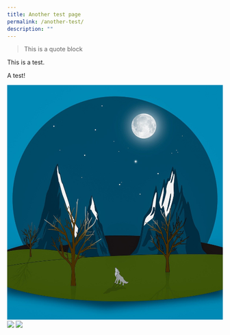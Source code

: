 ```yaml
---
title: Another test page
permalink: /another-test/
description: ""
---
```

> This is a quote block

This is a test.

A test!

![Test](/images/mountains-g80d215c20_1280.jpg)
![](https://www.isomer.gov.sg/images/Homepage/create%20and%20launch%20in%20days%203.png)
![](/images/not-found.jpg)